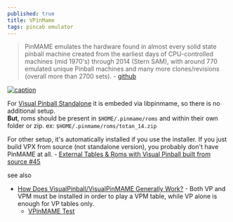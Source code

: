 ```yaml
---
published: true
title: VPinMame
tags: pincab emulator
---
```

> PinMAME emulates the hardware found in almost every solid state pinball machine created from the earliest days of CPU-controlled machines (mid 1970's) through 2014 (Stern SAM), with around 770 emulated unique Pinball machines and many more clones/revisions (overall more than 2700 sets). - [github](https://github.com/vpinball/pinmame)

[![caption](https://i.imgur.com/DRxjPjz.png)](https://vpuniverse.com/forums/topic/4928-dmdext-freezy-and-future-pinball-real-and-virtual-dmd-support/?tab=comments)

For [Visual Pinball Standalone](https://github.com/vpinball/vpinball/blob/standalone/standalone/README.md) it is embeded via libpinmame, so there is no additional setup.  
**But**, roms should be present in `$HOME/.pinmame/roms` and within their own folder or zip.
ex: `$HOME/.pinmame/roms/totan_14.zip`

For other setup, it's automatically installed if you use the installer. If you just build VPX from source (not standalone version), you probably don't have PinMAME at all. - [ External Tables & Roms with Visual Pinball built from source #45 ](https://github.com/vpinball/vpinball/issues/45#issuecomment-1066202713)

see also
- [How Does VisualPinball/VisualPinMAME Generally Work?](https://pinballnirvana.com/forums/threads/how-does-visualpinball-visualpinmame-generally-work.4292/) - Both VP and VPM must be installed in order to play a VPM table, while VP alone is enough for VP tables only.
	- [VPinMAME Test](https://www.youtube.com/watch?v=bNGuFXNCNDk&t=23s)